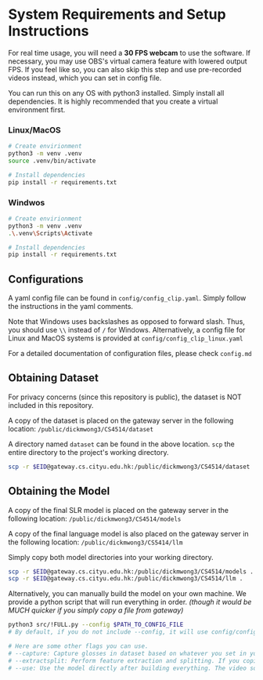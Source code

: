 # System Requirements and Setup Instructions

For real time usage, you will need a **30 FPS webcam** to use the software. If necessary, you may use OBS's virtual camera feature with lowered output FPS. If you feel like so, you can also skip this step and use pre-recorded videos instead, which you can set in config file.

You can run this on any OS with python3 installed. Simply install all dependencies. It is highly recommended that you create a virtual environment first.

### Linux/MacOS
```sh
# Create envirionment
python3 -m venv .venv
source .venv/bin/activate

# Install dependencies
pip install -r requirements.txt
```

### Windwos
```sh
# Create envirionment
python3 -m venv .venv
.\.venv\Scripts\Activate

# Install dependencies
pip install -r requirements.txt
```

## Configurations

A yaml config file can be found in `config/config_clip.yaml`. Simply follow the instructions in the yaml comments.

Note that Windows uses backslashes as opposed to forward slash. Thus, you should use `\\` instead of `/` for Windows. Alternatively, a config file for Linux and MacOS systems is provided at `config/config_clip_linux.yaml`

For a detailed documentation of configuration files, please check `config.md`

## Obtaining Dataset

For privacy concerns (since this repository is public), the dataset is NOT included in this repository.

A copy of the dataset is placed on the gateway server in the following location: `/public/dickmwong3/CS4514/dataset`

A directory named `dataset` can be found in the above location. `scp` the entire directory to the project's working directory.

```sh
scp -r $EID@gateway.cs.cityu.edu.hk:/public/dickmwong3/CS4514/dataset .
```

## Obtaining the Model

A copy of the final SLR model is placed on the gateway server in the following location: `/public/dickmwong3/CS4514/models`

A copy of the final language model is also placed on the gateway server in the following location: `/public/dickmwong3/CS5414/llm`

Simply copy both model directories into your working directory.

```sh
scp -r $EID@gateway.cs.cityu.edu.hk:/public/dickmwong3/CS4514/models .
scp -r $EID@gateway.cs.cityu.edu.hk:/public/dickmwong3/CS4514/llm .
```

Alternatively, you can manually build the model on your own machine. We provide a python script that will run everything in order. *(though it would be MUCH quicker if you simply copy a file from gateway)*

```sh
python3 src/!FULL.py --config $PATH_TO_CONFIG_FILE 
# By default, if you do not include --config, it will use config/config_clip.yaml

# Here are some other flags you can use. 
# --capture: Capture glosses in dataset based on whatever you set in your config file. If you copied the dataset from the gateway server, do NOT include this arguement.
# --extractsplit: Perform feature extraction and splitting. If you copied the dataset from the gateway server, do NOT include this arguement.
# --use: Use the model directly after building everything. The video source will depend on what you set in your config file.
```